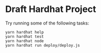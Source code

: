 # Draft Hardhat Project

Try running some of the following tasks:

```shell
yarn hardhat help
yarn hardhat test
yarn hardhat node
yarn hardhat run deploy/deploy.js
```
